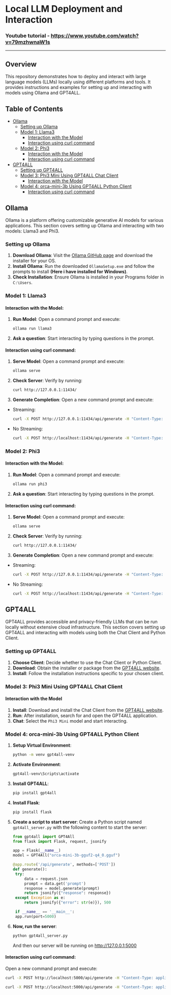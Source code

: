 
# Local LLM Deployment and Interaction

###  Youtube tutorial - https://www.youtube.com/watch?v=79mzhwnaW1s
------------------------------------
## Overview

This repository demonstrates how to deploy and interact with large language models (LLMs) locally using different platforms and tools. It provides instructions and examples for setting up and interacting with models using Ollama and GPT4ALL.

## Table of Contents

- [Ollama](#ollama)
  - [Setting up Ollama](#setting-up-ollama)
  - [Model 1: Llama3](#model-1-llama3)
    - [Interaction with the Model](#interaction-with-the-model)
    - [Interaction using curl command](#interaction-using-curl-command)
  - [Model 2: Phi3](#model-2-phi3)
    - [Interaction with the Model](#interaction-with-the-model-1)
    - [Interaction using curl command](#interaction-using-curl-command-1)
- [GPT4ALL](#gpt4all)
  - [Setting up GPT4ALL](#setting-up-gpt4all)
  - [Model 3: Phi3 Mini Using GPT4ALL Chat Client](#model-3-phi3-mini-using-gpt4all-chat-client)
    - [Interaction with the Model](#interaction-with-the-model-2)
  - [Model 4: orca-mini-3b Using GPT4ALL Python Client](#model-4-orca-mini-3b-using-gpt4all-python-client)
    - [Interaction using curl command](#interaction-using-curl-command-2)



## Ollama

Ollama is a platform offering customizable generative AI models for various applications. This section covers setting up Ollama and interacting with two models: Llama3 and Phi3.

### Setting up Ollama

1. **Download Ollama**: Visit the [Ollama GitHub page](https://github.com/Ollama/llama3) and download the installer for your OS.
2. **Install Ollama**: Run the downloaded `OllamaSetup.exe` and follow the prompts to install **(Here i have installed for Windows)**.
3. **Check Installation**: Ensure Ollama is installed in your Programs folder in `C:\Users`.

### Model 1: Llama3

#### Interaction with the Model:

1. **Run Model**: Open a command prompt and execute:
   ```sh
   ollama run llama3
   ```
1. **Ask a question**: Start interacting by typing questions in the prompt.

#### Interaction using curl command: 

1. **Serve Model**: Open a  command prompt and execute:
   ```sh
   ollama serve
   ```
2. **Check Server**: Verify by running:
   ```sh
   curl http://127.0.0.1:11434/
   ```
3. **Generate Completion**: Open a new command prompt and execute:
* Streaming:
   ```sh
   curl -X POST http://127.0.0.1:11434/api/generate -H "Content-Type: application/json" -d "{\"model\": \"llama3\", \"prompt\": \"Why is the sky blue?\"}"
   ```
* No Streaming:
  ```sh
  curl -X POST http://localhost:11434/api/generate -H "Content-Type: application/json" -d "{\"model\": \"llama3\", \"prompt\": \"What is the largest planet in our solar system?\", \"stream\": false}"
  ```
### Model 2: Phi3

#### Interaction with the Model:

1. **Run Model**: Open a command prompt and execute:
   ```sh
   ollama run phi3
   ```
1. **Ask a question**: Start interacting by typing questions in the prompt.

#### Interaction using curl command:

1. **Serve Model**: Open a command prompt and execute:
   ```sh
   ollama serve
   ```
2. **Check Server**: Verify by running:
   ```sh
   curl http://127.0.0.1:11434/
   ```
3. **Generate Completion**: Open a new command prompt and execute:
* Streaming:
   ```sh
   curl -X POST http://127.0.0.1:11434/api/generate -H "Content-Type: application/json" -d "{\"model\": \"phi3\", \"prompt\": \"Why is the sky blue?\"}"
   ```
* No Streaming:
  ```sh
  curl -X POST http://localhost:11434/api/generate -H "Content-Type: application/json" -d "{\"model\": \"phi3\", \"prompt\": \"What is the largest planet in our solar system?\", \"stream\": false}"
  ```
## GPT4ALL

GPT4ALL provides accessible and privacy-friendly LLMs that can be run locally without extensive cloud infrastructure. This section covers setting up GPT4ALL and interacting with models using both the Chat Client and Python Client.

### Setting up GPT4ALL

1. **Choose Client**: Decide whether to use the Chat Client or Python Client.
2. **Download**: Obtain the installer or package from the [GPT4ALL website](https://gpt4all.com/).
3. **Install**: Follow the installation instructions specific to your chosen client.

### Model 3: Phi3 Mini Using GPT4ALL Chat Client
#### Interaction with the Model
1. **Install**: Download and install the Chat Client from the [GPT4ALL website](https://gpt4all.com/).
2. **Run**: After installation, search for and open the GPT4ALL application.
3. **Chat**: Select the `Phi3 Mini` model and start interacting.

### Model 4: orca-mini-3b Using GPT4ALL Python Client
1. **Setup Virtual Environment**:
    ```sh
    python -m venv gpt4all-venv
    ```
2. **Activate Environment**:
    ```sh
    gpt4all-venv\Scripts\activate
    ```
3. **Install GPT4ALL**:
    ```sh
    pip install gpt4all
    ```
4. **Install Flask**:
    ```sh
    pip install flask
    ```
5. **Create a script to start server**: Create a Python script named `gpt4all_server.py` with the following content to start the server: 

   ```python
   from gpt4all import GPT4All
   from flask import Flask, request, jsonify
   
   app = Flask(__name__)
   model = GPT4All("orca-mini-3b-gguf2-q4_0.gguf")
   
   @app.route('/api/generate', methods=['POST'])
   def generate():
    try:
        data = request.json
        prompt = data.get('prompt')
        response = model.generate(prompt)
        return jsonify({"response": response})
    except Exception as e:
        return jsonify({"error": str(e)}), 500   

    if __name__ == '__main__':
    app.run(port=5000)
    ```
6.  **Now, run the server**:
    ```sh
    python gpt4all_server.py
    ```
    And then our server will be running on http://127.0.0.1:5000
#### Interaction using curl command: 
Open a new command prompt and execute:
```sh
curl -X POST http://localhost:5000/api/generate -H "Content-Type: application/json" -d "{\"prompt\": \"Write a Python function to calculate the factorial of a number.\", \"max_tokens\": 50}"
```

```sh
curl -X POST http://localhost:5000/api/generate -H "Content-Type: application/json" -d "{\"prompt\": \"Tell me how to cook pasta?\", \"max_tokens\": 50}"
```

